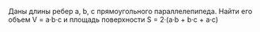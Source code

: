  Даны длины ребер a, b, c прямоугольного параллелепипеда. Найти его объем V = a·b·c и
 площадь поверхности S = 2·(a·b + b·c + a·c)
